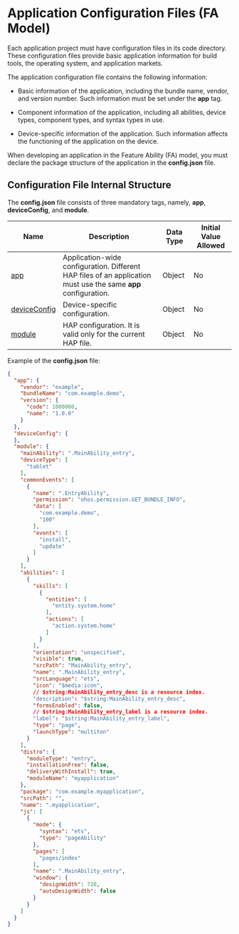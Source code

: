 # Application Configuration Files (FA Model)
<!--Kit: Ability Kit-->
<!--Subsystem: BundleManager-->
<!--Owner: @wanghang904-->
<!--Designer: @hanfeng6-->
<!--Tester: @kongjing2-->
<!--Adviser: @Brilliantry_Rui-->


Each application project must have configuration files in its code directory. These configuration files provide basic application information for build tools, the operating system, and application markets.


The application configuration file contains the following information:


- Basic information of the application, including the bundle name, vendor, and version number. Such information must be set under the **app** tag.

- Component information of the application, including all abilities, device types, component types, and syntax types in use.

- Device-specific information of the application. Such information affects the functioning of the application on the device.


When developing an application in the Feature Ability (FA) model, you must declare the package structure of the application in the **config.json** file.


## Configuration File Internal Structure

The **config.json** file consists of three mandatory tags, namely, **app**, **deviceConfig**, and **module**.

| Name| Description| Data Type| Initial Value Allowed|
| -------- | -------- | -------- | -------- |
| [app](app-structure.md) | Application-wide configuration. Different HAP files of an application must use the same **app** configuration.| Object| No|
| [deviceConfig](deviceconfig-structure.md) | Device-specific configuration.| Object| No|
| [module](module-structure.md) | HAP configuration. It is valid only for the current HAP file.| Object| No|

Example of the **config.json** file:


```json
{
  "app": {
    "vendor": "example",
    "bundleName": "com.example.demo",
    "version": {
      "code": 1000000,
      "name": "1.0.0"
    }
  },
  "deviceConfig": {
  },
  "module": {
    "mainAbility": ".MainAbility_entry",
    "deviceType": [
      "tablet"
    ],
    "commonEvents": [
      {
        "name": ".EntryAbility",
        "permission": "ohos.permission.GET_BUNDLE_INFO",
        "data": [
          "com.example.demo",
          "100"
        ],
        "events": [
          "install",
          "update"
        ]
      }
    ],
    "abilities": [
      {
        "skills": [
          {
            "entities": [
              "entity.system.home"
            ],
            "actions": [
              "action.system.home"
            ]
          }
        ],
        "orientation": "unspecified",
        "visible": true,
        "srcPath": "MainAbility_entry",
        "name": ".MainAbility_entry",
        "srcLanguage": "ets",
        "icon": "$media:icon",
        // $string:MainAbility_entry_desc is a resource index.
        "description": "$string:MainAbility_entry_desc",
        "formsEnabled": false,
        // $string:MainAbility_entry_label is a resource index.
        "label": "$string:MainAbility_entry_label",
        "type": "page",
        "launchType": "multiton"
      }
    ],
    "distro": {
      "moduleType": "entry",
      "installationFree": false,
      "deliveryWithInstall": true,
      "moduleName": "myapplication"
    },
    "package": "com.example.myapplication",
    "srcPath": "",
    "name": ".myapplication",
    "js": [
      {
        "mode": {
          "syntax": "ets",
          "type": "pageAbility"
        },
        "pages": [
          "pages/index"
        ],
        "name": ".MainAbility_entry",
        "window": {
          "designWidth": 720,
          "autoDesignWidth": false
        }
      }
    ]
  }
}
```
